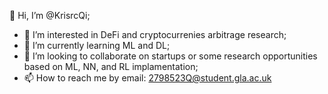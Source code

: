 👋 Hi, I’m @KrisrcQi;
- 👀 I’m interested in DeFi and cryptocurrenies arbitrage research;
- 🌱 I’m currently learning ML and DL;
- 💞️ I’m looking to collaborate on startups or some research opportunities based on ML, NN, and RL implamentation;
- 📫 How to reach me by email: 2798523Q@student.gla.ac.uk
